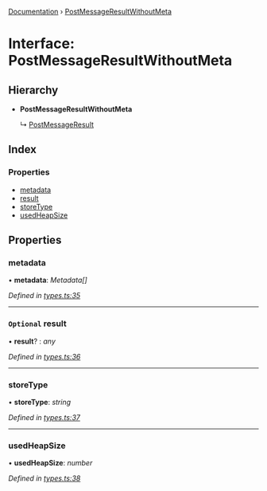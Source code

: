 [Documentation](../README.md) › [PostMessageResultWithoutMeta](postmessageresultwithoutmeta.md)

# Interface: PostMessageResultWithoutMeta

## Hierarchy

* **PostMessageResultWithoutMeta**

  ↳ [PostMessageResult](postmessageresult.md)

## Index

### Properties

* [metadata](postmessageresultwithoutmeta.md#metadata)
* [result](postmessageresultwithoutmeta.md#optional-result)
* [storeType](postmessageresultwithoutmeta.md#storetype)
* [usedHeapSize](postmessageresultwithoutmeta.md#usedheapsize)

## Properties

###  metadata

• **metadata**: *Metadata[]*

*Defined in [types.ts:35](https://github.com/badbatch/cachemap/blob/2f4f64a/packages/core-worker/src/types.ts#L35)*

___

### `Optional` result

• **result**? : *any*

*Defined in [types.ts:36](https://github.com/badbatch/cachemap/blob/2f4f64a/packages/core-worker/src/types.ts#L36)*

___

###  storeType

• **storeType**: *string*

*Defined in [types.ts:37](https://github.com/badbatch/cachemap/blob/2f4f64a/packages/core-worker/src/types.ts#L37)*

___

###  usedHeapSize

• **usedHeapSize**: *number*

*Defined in [types.ts:38](https://github.com/badbatch/cachemap/blob/2f4f64a/packages/core-worker/src/types.ts#L38)*

